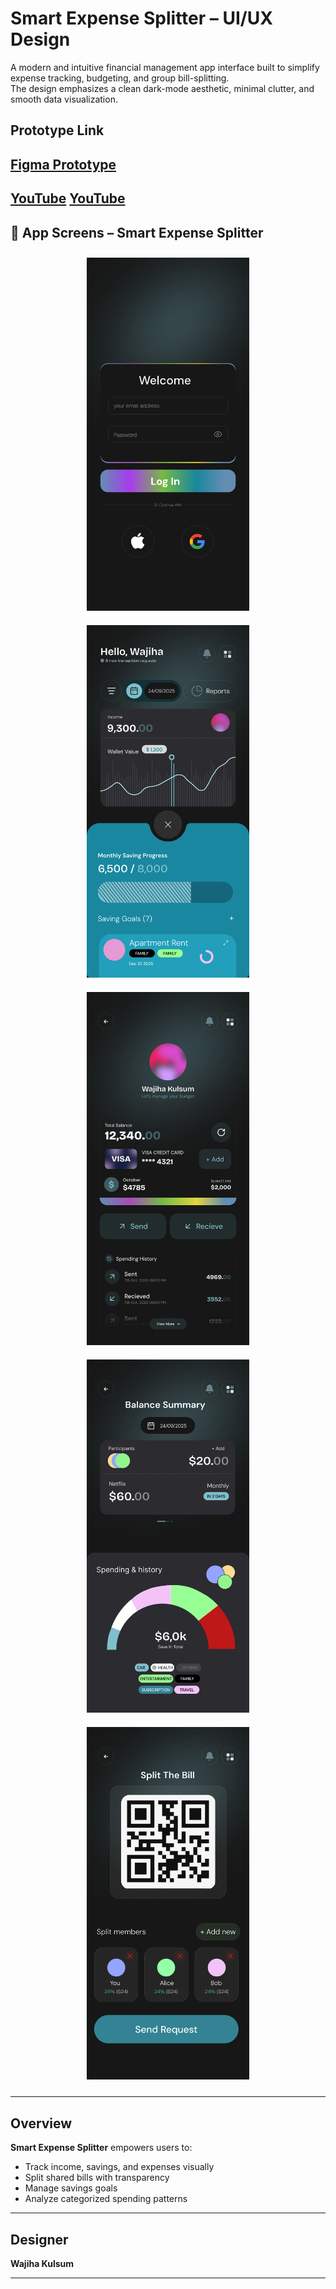 # Smart Expense Splitter – UI/UX Design

A modern and intuitive financial management app interface built to simplify expense tracking, budgeting, and group bill-splitting.  
The design emphasizes a clean dark-mode aesthetic, minimal clutter, and smooth data visualization.


##  Prototype Link
[Figma Prototype](https://www.figma.com/design/q44uJeLrpskqptwVY5vbWa/Splitr?t=qwcfbNWEj4aZWMBx-0)
---
[YouTube](https://youtu.be/Bpi4tb9rFjI)
[YouTube](https://youtu.be/Bpi4tb9rFjI)
---


## 📱 App Screens – Smart Expense Splitter

<div align="center">
  <!-- Row 1 -->
  <img src="iPhone 16 Pro Max - 4.png" width="260" style="margin: 10px;" title="Expense Management"/>
  <img src="iPhone 16 Pro Max - 1.png" width="260" style="margin: 10px;" title="Login Page"/>
  <img src="iPhone 16 Pro Max - 2.png" width="260" style="margin: 10px;" title="Dashboard Overview"/>
 
</div>

<div align="center">
  <!-- Row 2 -->
   <img src="iPhone 16 Pro Max - 3.png" width="260" style="margin: 10px;" title="Wallet & Transactions"/>
      <img src="iPhone 16 Pro Max - 5.png" width="260" style="margin: 10px;" title="Analytics & Reports"/>
</div>


---

## Overview

**Smart Expense Splitter** empowers users to:
- Track income, savings, and expenses visually  
- Split shared bills with transparency  
- Manage savings goals  
- Analyze categorized spending patterns  
---


## Designer
**Wajiha Kulsum**  



---




